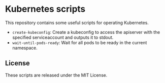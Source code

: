 # Kubernetes scripts

This repository contains some useful scripts for operating Kubernetes.

- `create-kubeconfig`: Create a kubeconfig to access the apiserver with the specified serviceaccount and outputs it to stdout.
- `wait-until-pods-ready`: Wait for all pods to be ready in the current namespace.

## License

These scripts are released under the MIT License.
